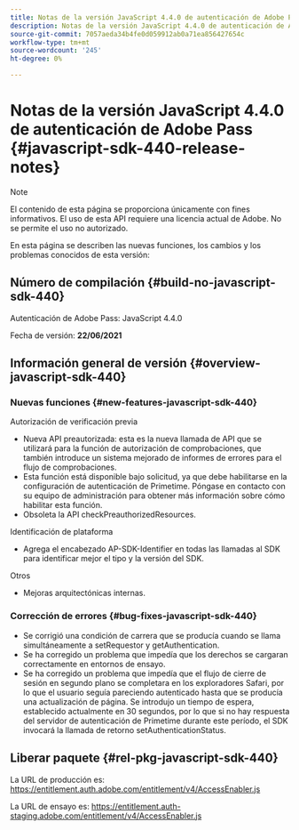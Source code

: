 ```yaml
---
title: Notas de la versión JavaScript 4.4.0 de autenticación de Adobe Pass
description: Notas de la versión JavaScript 4.4.0 de autenticación de Adobe Pass
source-git-commit: 7057aeda34b4fe0d059912ab0a71ea856427654c
workflow-type: tm+mt
source-wordcount: '245'
ht-degree: 0%

---
```


# Notas de la versión JavaScript 4.4.0 de autenticación de Adobe Pass {#javascript-sdk-440-release-notes}

>[!NOTE]
>
>El contenido de esta página se proporciona únicamente con fines informativos. El uso de esta API requiere una licencia actual de Adobe. No se permite el uso no autorizado.

En esta página se describen las nuevas funciones, los cambios y los problemas conocidos de esta versión:

## Número de compilación {#build-no-javascript-sdk-440}

Autenticación de Adobe Pass: JavaScript 4.4.0

Fecha de versión: **22/06/2021**


## Información general de versión {#overview-javascript-sdk-440}

### Nuevas funciones {#new-features-javascript-sdk-440}

Autorización de verificación previa

* Nueva API preautorizada: esta es la nueva llamada de API que se utilizará para la función de autorización de comprobaciones, que también introduce un sistema mejorado de informes de errores para el flujo de comprobaciones.
* Esta función está disponible bajo solicitud, ya que debe habilitarse en la configuración de autenticación de Primetime. Póngase en contacto con su equipo de administración para obtener más información sobre cómo habilitar esta función.
* Obsoleta la API checkPreauthorizedResources.

Identificación de plataforma

* Agrega el encabezado AP-SDK-Identifier en todas las llamadas al SDK para identificar mejor el tipo y la versión del SDK.

Otros

* Mejoras arquitectónicas internas.


### Corrección de errores {#bug-fixes-javascript-sdk-440}

* Se corrigió una condición de carrera que se producía cuando se llama simultáneamente a setRequestor y getAuthentication.
* Se ha corregido un problema que impedía que los derechos se cargaran correctamente en entornos de ensayo.
* Se ha corregido un problema que impedía que el flujo de cierre de sesión en segundo plano se completara en los exploradores Safari, por lo que el usuario seguía pareciendo autenticado hasta que se producía una actualización de página. Se introdujo un tiempo de espera, establecido actualmente en 30 segundos, por lo que si no hay respuesta del servidor de autenticación de Primetime durante este período, el SDK invocará la llamada de retorno setAuthenticationStatus.

## Liberar paquete {#rel-pkg-javascript-sdk-440}

La URL de producción es: https://entitlement.auth.adobe.com/entitlement/v4/AccessEnabler.js

La URL de ensayo es: https://entitlement.auth-staging.adobe.com/entitlement/v4/AccessEnabler.js
